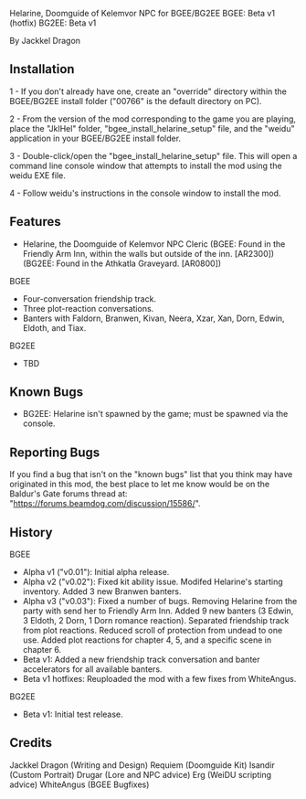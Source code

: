 Helarine, Doomguide of Kelemvor NPC for BGEE/BG2EE
BGEE: Beta v1 (hotfix)
BG2EE: Beta v1

By Jackkel Dragon


Installation
----

1 - If you don't already have one, create an "override" directory within the BGEE/BG2EE install folder ("00766" is the default directory on PC).

2 - From the version of the mod corresponding to the game you are playing, place the "JklHel" folder, "bgee_install_helarine_setup" file, and the "weidu" application in your BGEE/BG2EE install folder.

3 - Double-click/open the "bgee_install_helarine_setup" file. This will open a command line console window that attempts to install the mod using the weidu EXE file.

4 - Follow weidu's instructions in the console window to install the mod.

Features
----
- Helarine, the Doomguide of Kelemvor NPC Cleric 
(BGEE: Found in the Friendly Arm Inn, within the walls but outside of the inn. [AR2300])
(BG2EE: Found in the Athkatla Graveyard. [AR0800])

BGEE
- Four-conversation friendship track.
- Three plot-reaction conversations.
- Banters with Faldorn, Branwen, Kivan, Neera, Xzar, Xan, Dorn, Edwin, Eldoth, and Tiax.

BG2EE
- TBD

Known Bugs
----
- BG2EE: Helarine isn't spawned by the game; must be spawned via the console.

Reporting Bugs
----
If you find a bug that isn't on the "known bugs" list that you think may have originated in this mod, the best place to let me know would be on the Baldur's Gate forums thread at: "https://forums.beamdog.com/discussion/15586/".


History
----

BGEE
- Alpha v1 ("v0.01"): Initial alpha release.
- Alpha v2 ("v0.02"): Fixed kit ability issue. Modifed Helarine's starting inventory. Added 3 new Branwen banters.
- Alpha v3 ("v0.03"): Fixed a number of bugs. Removing Helarine from the party with send her to Friendly Arm Inn. Added 9 new banters (3 Edwin, 3 Eldoth, 2 Dorn, 1 Dorn romance reaction). Separated friendship track from plot reactions. Reduced scroll of protection from undead to one use. Added plot reactions for chapter 4, 5, and a specific scene in chapter 6.
- Beta v1: Added a new friendship track conversation and banter accelerators for all available banters.
- Beta v1 hotfixes: Reuploaded the mod with a few fixes from WhiteAngus.

BG2EE
- Beta v1: Initial test release.

Credits
----
Jackkel Dragon (Writing and Design)
Requiem (Doomguide Kit)
Isandir (Custom Portrait)
Drugar (Lore and NPC advice)
Erg (WeiDU scripting advice)
WhiteAngus (BGEE Bugfixes)
